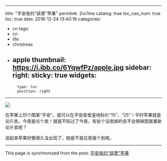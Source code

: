 
---
title: "平安夜的“妖孽”苹果"
permlink: 2vc1me
catalog: true
toc_nav_num: true
toc: true
date: 2018-12-24 13:40:18
categories:
- cn
tags:
- cn
- life
- christmas
- apple
thumbnail: https://i.ibb.co/6YqwfPz/apple.jpg
sidebar:
    right:
        sticky: true
widgets:
    -
        type: toc
        position: right
---


![](https://i.ibb.co/6YqwfPz/apple.jpg)

在苹果上印个图案“平安”，就可以在平安夜堂皇地标价“15”、“25”！平时苹果就是论斤卖，今夜是论个卖！就是不知过了今夜，有些个没卖掉的会不会擦掉图案重新论斤卖呢？

说起来苹果好像很久没出现了，她是不是应景报个到呢。

- - -

This page is synchronized from the post: [平安夜的“妖孽”苹果](https://steemit.com/@lemooljiang/2vc1me)
